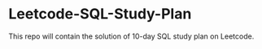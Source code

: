 # Leetcode-SQL-Study-Plan
This repo will contain the solution of 10-day SQL study plan on Leetcode.
